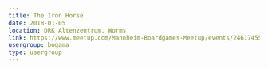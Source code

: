 ```yaml
---
title: The Iron Horse
date: 2018-01-05
location: DRK Altenzentrum, Worms
link: https://www.meetup.com/Mannheim-Boardgames-Meetup/events/246174558/
usergroup: bogama
type: usergroup
---
```

